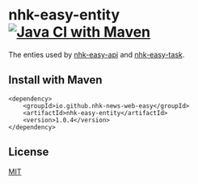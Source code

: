 # nhk-easy-entity [![Java CI with Maven](https://github.com/nhk-news-web-easy/nhk-easy-entity/actions/workflows/build.yml/badge.svg?branch=main)](https://github.com/nhk-news-web-easy/nhk-easy-entity/actions/workflows/build.yml)
The enties used by [nhk-easy-api](https://github.com/nhk-news-web-easy/nhk-easy-api) and [nhk-easy-task](https://github.com/nhk-news-web-easy/nhk-easy-task).

## Install with Maven
```
<dependency>
    <groupId>io.github.nhk-news-web-easy</groupId>
    <artifactId>nhk-easy-entity</artifactId>
    <version>1.0.4</version>
</dependency>
```

## License
[MIT](LICENSE)

